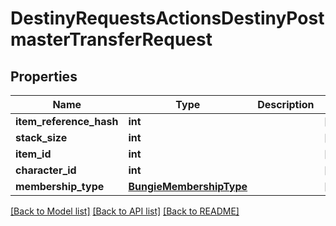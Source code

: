 # DestinyRequestsActionsDestinyPostmasterTransferRequest

## Properties
Name | Type | Description | Notes
------------ | ------------- | ------------- | -------------
**item_reference_hash** | **int** |  | [optional] 
**stack_size** | **int** |  | [optional] 
**item_id** | **int** |  | [optional] 
**character_id** | **int** |  | [optional] 
**membership_type** | [**BungieMembershipType**](BungieMembershipType.md) |  | [optional] 

[[Back to Model list]](../README.md#documentation-for-models) [[Back to API list]](../README.md#documentation-for-api-endpoints) [[Back to README]](../README.md)


